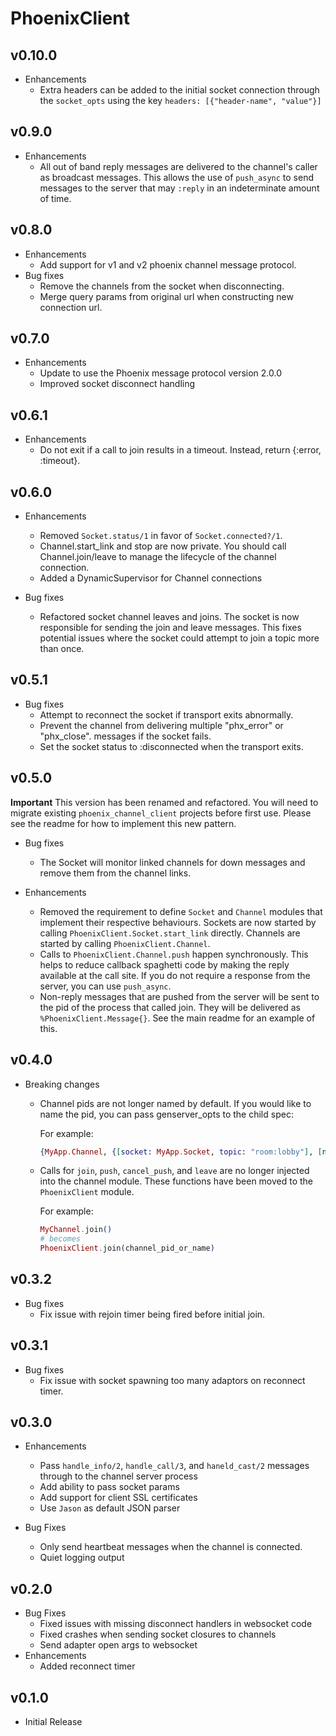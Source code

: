 # PhoenixClient

## v0.10.0

* Enhancements
  * Extra headers can be added to the initial socket connection through the
    `socket_opts` using the key `headers: [{"header-name", "value"}]`

## v0.9.0

* Enhancements
  * All out of band reply messages are delivered to the channel's caller
    as broadcast messages. This allows the use of `push_async` to send
    messages to the server that may `:reply` in an indeterminate amount of time.

## v0.8.0

* Enhancements
  * Add support for v1 and v2 phoenix channel message protocol.
* Bug fixes
  * Remove the channels from the socket when disconnecting.
  * Merge query params from original url when constructing new connection
    url.

## v0.7.0

* Enhancements
  * Update to use the Phoenix message protocol version 2.0.0
  * Improved socket disconnect handling

## v0.6.1

* Enhancements
  * Do not exit if a call to join results in a timeout. Instead, return
    {:error, :timeout}.

## v0.6.0

* Enhancements
  * Removed `Socket.status/1` in favor of `Socket.connected?/1`.
  * Channel.start_link and stop are now private. You should call
    Channel.join/leave to manage the lifecycle of the channel connection.
  * Added a DynamicSupervisor for Channel connections

* Bug fixes
  * Refactored socket channel leaves and joins. The socket is now responsible
    for sending the join and leave messages. This fixes potential issues where
    the socket could attempt to join a topic more than once.

## v0.5.1

* Bug fixes
  * Attempt to reconnect the socket if transport exits abnormally.
  * Prevent the channel from delivering multiple "phx_error" or "phx_close".
    messages if the socket fails.
  * Set the socket status to :disconnected when the transport exits.

## v0.5.0

**Important**
This version has been renamed and refactored. You will need to migrate existing
`phoenix_channel_client` projects before first use. Please see the readme for
how to implement this new pattern.

* Bug fixes
  * The Socket will monitor linked channels for down messages and remove them
    from the channel links.

* Enhancements
  * Removed the requirement to define `Socket` and `Channel` modules that implement
    their respective behaviours. Sockets are now started by calling
    `PhoenixClient.Socket.start_link` directly.
    Channels are started by calling `PhoenixClient.Channel`.
  * Calls to `PhoenixClient.Channel.push` happen synchronously. This helps to
    reduce callback spaghetti code by making the reply available at the call site.
    If you do not require a response from the server, you can use `push_async`.
  * Non-reply messages that are pushed from the server will be sent to the pid
    of the process that called join. They will be delivered as `%PhoenixClient.Message{}`.
    See the main readme for an example of this.

## v0.4.0

* Breaking changes
  * Channel pids are not longer named by default. If you would like to name the
    pid, you can pass genserver_opts to the child spec:

    For example:

    ```elixir
    {MyApp.Channel, {[socket: MyApp.Socket, topic: "room:lobby"], [name: MyApp.Channel]}}
    ```

  * Calls for `join`, `push`, `cancel_push`, and `leave` are no longer injected
    into the channel module. These functions have been moved to the
    `PhoenixClient` module.

    For example:

    ```elixir
    MyChannel.join()
    # becomes
    PhoenixClient.join(channel_pid_or_name)
    ```

## v0.3.2

* Bug fixes
  * Fix issue with rejoin timer being fired before initial join.

## v0.3.1

* Bug fixes
  * Fix issue with socket spawning too many adaptors on reconnect timer.

## v0.3.0

* Enhancements
  * Pass `handle_info/2`, `handle_call/3`, and `haneld_cast/2` messages
    through to the channel server process
  * Add ability to pass socket params
  * Add support for client SSL certificates
  * Use `Jason` as default JSON parser

* Bug Fixes
  * Only send heartbeat messages when the channel is connected.
  * Quiet logging output

## v0.2.0

* Bug Fixes
  * Fixed issues with missing disconnect handlers in websocket code
  * Fixed crashes when sending socket closures to channels
  * Send adapter open args to websocket
* Enhancements
  * Added reconnect timer

## v0.1.0
* Initial Release
